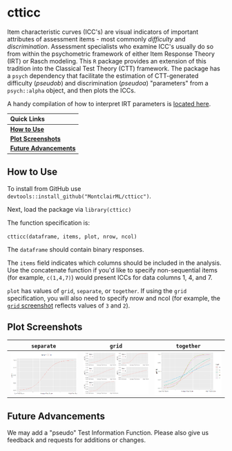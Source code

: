 # ctticc

Item characteristic curves (ICC's) are visual indicators of important attributes of assessment items - most commonly *difficulty* and *discrimination*. Assessment specialists who examine ICC's usually do so from within the psychometric framework of either Item Response Theory (IRT) or Rasch modeling. This `R` package provides an extension of this tradition into the Classical Test Theory (CTT) framework. The package has a `psych` dependency that facilitate the estimation of CTT-generated difficulty (_pseudob_) and discrimination (_pseudoa_) "parameters" from a `psych::alpha` object, and then plots the ICCs. 

A handy compilation of how to interpret IRT parameters is [located here](https://wnarifin.github.io/simpler/irt_2PL.html).

|   Quick Links  |
|:-------|
| [**How to Use**](https://github.com/MontclairML/ctticc#How-to-use) |
| [**Plot Screenshots**](https://github.com/MontclairML/ctticc#Plot-Screenshots) |
| [**Future Advancements**](https://github.com/MontclairML/ctticc#Future-advancements) |

## How to Use

To install from GitHub use `devtools::install_github("MontclairML/ctticc")`. 

Next, load the package via `library(ctticc)`

The function specification is:

`ctticc(dataframe, items, plot, nrow, ncol)`

The `dataframe` should contain binary responses.

The `items` field indicates which columns should be included in the analysis. Use the concatenate function if you'd like to specify non-sequential items (for example, `c(1,4,7)`) would present ICCs for data columns 1, 4, and 7.

`plot` has values of `grid`, `separate`, or `together`. If using the `grid` specification, you will also need to specify nrow and ncol (for example, the [`grid` screenshot](https://github.com/MontclairML/ctticc#Plot-Screenshots) reflects values of `3` and `2`).

## Plot Screenshots

| `separate` | `grid` | `together` |
|:---------------:|:---------------------:|:---------------------:|
|![](separate.png) | ![](grid.png) | ![](together.png) 

## Future Advancements

We may add a "pseudo" Test Information Function. Please also give us  feedback and requests for additions or changes.
